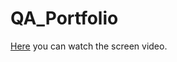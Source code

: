 # QA_Portfolio
[Here](https://drive.google.com/file/d/1FC-LaVo9yLqJsi_jINlz8zmje3FHbVsi/view?usp=sharing)
you can watch the screen video.
